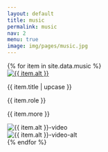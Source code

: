 ```yaml
---
layout: default
title: music
permalink: music
nav: 2
menu: true
image: img/pages/music.jpg
---
```


<div class="grid-2">
{% for item in site.data.music %}
  <div class="card">
    <div class="upper">
      <a href="img/music/{{ item.large }}">
        <img class="photo" src="img/music/{{ item.small }}" alt="{{ item.alt }}">
      </a>
      <p class="title"> <span class="title-text"> {{ item.title | upcase }} </span> </p>
    </div>
    <p class="description"> {{ item.role }} </p>
    <p class="sub-text">{{ item.more }}</p>
    <div class="youtube" data-id="{{ item.video }}">
      <img src="img/music/youtube-{{ item.video }}.jpg" alt="{{ item.alt }}-video">
      <div class="play"></div>
    </div>
    <div class="youtube" data-id="{{ item.video-alt }}">
      <img src="img/music/youtube-{{ item.video-alt }}.jpg" alt="{{ item.alt }}-video-alt">
      <div class="play"></div>
    </div>
  </div>
{% endfor %}
</div>